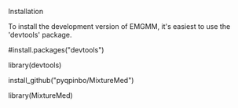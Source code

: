 
Installation

To install the development version of EMGMM, it's easiest to use the 'devtools' package. 

#install.packages("devtools")

library(devtools)

install_github("pyqpinbo/MixtureMed")

library(MixtureMed)


